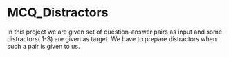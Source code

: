 # MCQ_Distractors
In this project we are given set of question-answer pairs as input and some distractors( 1-3) are given as target. 
We have to prepare distractors when such a pair is given to us. 
